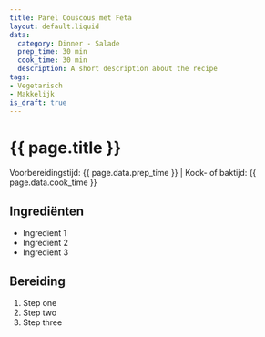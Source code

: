 ```yaml
---
title: Parel Couscous met Feta
layout: default.liquid
data:
  category: Dinner - Salade
  prep_time: 30 min
  cook_time: 30 min
  description: A short description about the recipe
tags:
- Vegetarisch
- Makkelijk
is_draft: true
---
```

# {{ page.title }}

Voorbereidingstijd: {{ page.data.prep_time }} | Kook- of baktijd: {{ page.data.cook_time }}

## Ingrediënten
- Ingredient 1
- Ingredient 2
- Ingredient 3

## Bereiding
1. Step one
2. Step two
3. Step three
